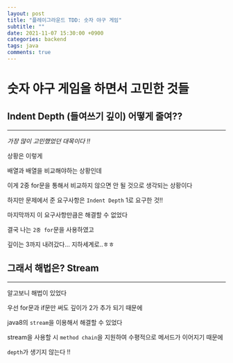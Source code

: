```yaml
---
layout: post
title: "플레이그라운드 TDD: 숫자 야구 게임"
subtitle: ""
date: 2021-11-07 15:30:00 +0900
categories: backend
tags: java
comments: true
---
```


# 숫자 야구 게임을 하면서 고민한 것들

## Indent Depth (들여쓰기 깊이) 어떻게 줄여??

---

_가장 많이 고민했었던 대목이다 !!_

상황은 이렇게

배열과 배열을 비교해야하는 상황인데

이게 2중 for문을 통해서 비교하지 않으면 안 될 것으로 생각되는 상황이다

하지만 문제에서 준 요구사항은 `Indent Depth` 1로 요구한 것!!

마지막까지 이 요구사항만큼은 해결할 수 없었다

결국 나는 `2중 for`문을 사용하였고

깊이는 3까지 내려갔다... 지하세계로..ㅎㅎ

## 그래서 해법은? **Stream**

---

알고보니 해법이 있었다

우선 for문과 if문만 써도 깊이가 2가 추가 되기 때문에

java8의 `stream`을 이용해서 해결할 수 있었다

stream을 사용할 시 `method chain`을 지원하여 수평적으로 메서드가 이어지기 때문에

`depth`가 생기지 않는다 !!

